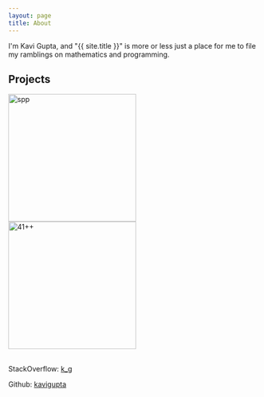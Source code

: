```yaml
---
layout: page
title: About
---
```



I'm Kavi Gupta, and "{{ site.title }}" is more or less just a place for me to file my ramblings on mathematics and programming.

## Projects

<div class="row">
    <div class="panelink">
        <a href="https://github.com/kavigupta/spp"><img alt="spp" src="https://raw.githubusercontent.com/kavigupta/spp/master/logo.png" width="256px" height="256px"></a>
    </div>
    <div class="panelink">
        <a href="https://github.com/kavigupta/41-Plus-Plus"><img alt="41++" src="https://raw.githubusercontent.com/kavigupta/41-Plus-Plus/master/logo.png" width="256px" height="256px"></a>
    </div>
</div>​

StackOverflow: [k_g][1]

Github: [kavigupta][2]



[1]: http://stackoverflow.com/users/1549476/k-g
[2]: https://github.com/kavigupta
